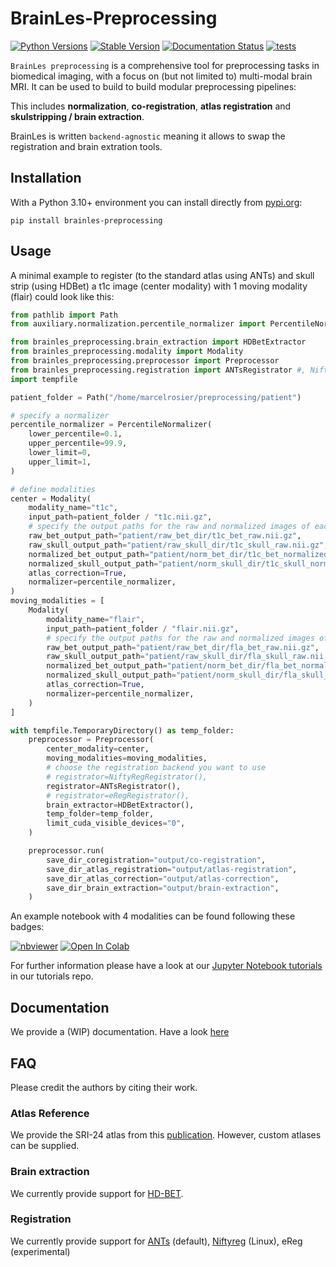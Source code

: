 

# BrainLes-Preprocessing
[![Python Versions](https://img.shields.io/pypi/pyversions/brainles-preprocessing)](https://pypi.org/project/brainles-preprocessing/)
[![Stable Version](https://img.shields.io/pypi/v/brainles-preprocessing?label=stable)](https://pypi.python.org/pypi/brainles-preprocessing/)
[![Documentation Status](https://readthedocs.org/projects/brainles-preprocessing/badge/?version=latest)](http://brainles-preprocessing.readthedocs.io/?badge=latest)
[![tests](https://github.com/BrainLesion/preprocessing/actions/workflows/tests.yml/badge.svg)](https://github.com/BrainLesion/preprocessing/actions/workflows/tests.yml)
<!-- [![codecov](https://codecov.io/gh/BrainLesion/brainles-preprocessing/graph/badge.svg?token=A7FWUKO9Y4)](https://codecov.io/gh/BrainLesion/brainles-preprocessing) -->
<!-- [![License](https://img.shields.io/badge/License-Apache%202.0-blue.svg)](https://opensource.org/licenses/Apache-2.0) -->

`BrainLes preprocessing` is a comprehensive tool for preprocessing tasks in biomedical imaging, with a focus on (but not limited to) multi-modal brain MRI. It can be used to build to build modular preprocessing pipelines:

This includes **normalization**, **co-registration**, **atlas registration** and **skulstripping / brain extraction**.

BrainLes is written `backend-agnostic` meaning it allows to swap the registration and brain extration tools.

<!-- TODO mention defacing -->

<!-- TODO include image here -->


## Installation

With a Python 3.10+ environment you can install directly from [pypi.org](https://pypi.org/project/brainles-preprocessing/):

```
pip install brainles-preprocessing
```


## Usage
A minimal example to register (to the standard atlas using ANTs) and skull strip (using HDBet) a t1c image (center modality) with 1 moving modality (flair) could look like this:
```python
from pathlib import Path
from auxiliary.normalization.percentile_normalizer import PercentileNormalizer

from brainles_preprocessing.brain_extraction import HDBetExtractor
from brainles_preprocessing.modality import Modality
from brainles_preprocessing.preprocessor import Preprocessor
from brainles_preprocessing.registration import ANTsRegistrator #, NiftyRegRegistrator,# eRegRegistrator
import tempfile

patient_folder = Path("/home/marcelrosier/preprocessing/patient")

# specify a normalizer
percentile_normalizer = PercentileNormalizer(
    lower_percentile=0.1,
    upper_percentile=99.9,
    lower_limit=0,
    upper_limit=1,
)

# define modalities
center = Modality(
    modality_name="t1c",
    input_path=patient_folder / "t1c.nii.gz",
    # specify the output paths for the raw and normalized images of each step
    raw_bet_output_path="patient/raw_bet_dir/t1c_bet_raw.nii.gz",
    raw_skull_output_path="patient/raw_skull_dir/t1c_skull_raw.nii.gz",
    normalized_bet_output_path="patient/norm_bet_dir/t1c_bet_normalized.nii.gz",
    normalized_skull_output_path="patient/norm_skull_dir/t1c_skull_normalized.nii.gz",
    atlas_correction=True,
    normalizer=percentile_normalizer,
)
moving_modalities = [
    Modality(
        modality_name="flair",
        input_path=patient_folder / "flair.nii.gz",
        # specify the output paths for the raw and normalized images of each step
        raw_bet_output_path="patient/raw_bet_dir/fla_bet_raw.nii.gz",
        raw_skull_output_path="patient/raw_skull_dir/fla_skull_raw.nii.gz",
        normalized_bet_output_path="patient/norm_bet_dir/fla_bet_normalized.nii.gz",
        normalized_skull_output_path="patient/norm_skull_dir/fla_skull_normalized.nii.gz",
        atlas_correction=True,
        normalizer=percentile_normalizer,
    )
]

with tempfile.TemporaryDirectory() as temp_folder:
    preprocessor = Preprocessor(
        center_modality=center,
        moving_modalities=moving_modalities,
        # choose the registration backend you want to use
        # registrator=NiftyRegRegistrator(),
        registrator=ANTsRegistrator(),
        # registrator=eRegRegistrator(),
        brain_extractor=HDBetExtractor(),
        temp_folder=temp_folder,
        limit_cuda_visible_devices="0",
    )

    preprocessor.run(
        save_dir_coregistration="output/co-registration",
        save_dir_atlas_registration="output/atlas-registration",
        save_dir_atlas_correction="output/atlas-correction",
        save_dir_brain_extraction="output/brain-extraction",
    )
```


An example notebook with 4 modalities can be found following these badges:

[![nbviewer](https://raw.githubusercontent.com/jupyter/design/master/logos/Badges/nbviewer_badge.svg)](https://nbviewer.org/github/BrainLesion/tutorials/blob/main/preprocessing/preprocessing_tutorial.ipynb)
<a target="_blank" href="https://colab.research.google.com/github/BrainLesion/tutorials/blob/main/preprocessing/preprocessing_tutorial.ipynb">
  <img src="https://colab.research.google.com/assets/colab-badge.svg" alt="Open In Colab"/>
</a>

For further information please have a look at our [Jupyter Notebook tutorials](https://github.com/BrainLesion/tutorials/tree/main/preprocessing) in our tutorials repo.






<!-- TODO citation -->

## Documentation
We provide a (WIP) documentation. Have a look [here](https://brainles-preprocessing.readthedocs.io/en/latest/?badge=latest)

## FAQ
Please credit the authors by citing their work.

### Atlas Reference
We provide the SRI-24 atlas from this [publication](https://www.ncbi.nlm.nih.gov/pmc/articles/PMC2915788/).
However, custom atlases can be supplied.

### Brain extraction
We currently provide support for [HD-BET](https://github.com/MIC-DKFZ/HD-BET).

### Registration
We currently provide support for [ANTs](https://github.com/ANTsX/ANTs) (default), [Niftyreg](https://github.com/KCL-BMEIS/niftyreg) (Linux), eReg (experimental)

<!-- TODO mention defacing -->
